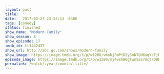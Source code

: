 ```yaml
---
layout: post
title:  ''
date:   2017-03-27 23:54:13 -0400
tags: [comedy]
status: finished
show_name: "Modern Family"
show_season: 8
show_episode: 17
imdb_id: tt1442437
show_url: http://abc.go.com/shows/modern-family
show_image: https://image.tmdb.org/t/p/w1280/vmokjFmPtDZySnNTQd6uqYcTjNF.jpg
episode_image: https://image.tmdb.org/t/p/w1280/mj4wshWGgtwnSES7UctrDUDHNIh.jpg
permalink: /watch/:year/:month/:title/
---
```

